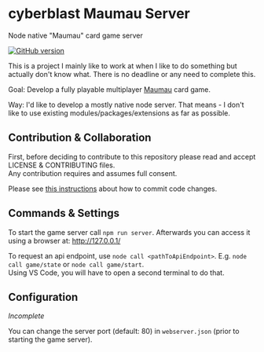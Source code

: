 # cyberblast Maumau Server

Node native "Maumau" card game server

[![GitHub version](https://badge.fury.io/gh/cyberblast%2FMaumauServer.svg)](https://badge.fury.io/gh/cyberblast%2FMaumauServer)

This is a project I mainly like to work at when I like to do something but actually don't know what. There is no deadline or any need to complete this.

Goal: Develop a fully playable multiplayer [Maumau](https://en.wikipedia.org/wiki/Mau-Mau_(card_game)) card game.

Way: I'd like to develop a mostly native node server. That means - I don't like to use existing modules/packages/extensions as far as possible.

## Contribution & Collaboration

First, before deciding to contribute to this repository please read and accept LICENSE & CONTRIBUTING files.  
Any contribution requires and assumes full consent.

Please see [this instructions](https://github.com/cyberblast/MaumauServer/wiki/Contribution-&-Collaboration) about how to commit code changes.

## Commands & Settings

To start the game server call `npm run server`. Afterwards you can access it using a browser at: http://127.0.0.1/

To request an api endpoint, use `node call <pathToApiEndpoint>`. E.g. `node call game/state` or `node call game/start`.  
Using VS Code, you will have to open a second terminal to do that. 

## Configuration

*Incomplete*

You can change the server port (default: 80) in `webserver.json` (prior to starting the game server).
